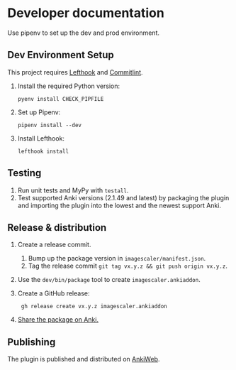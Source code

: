 # Developer documentation

Use pipenv to set up the dev and prod environment.

## Dev Environment Setup

This project requires [Lefthook](https://github.com/evilmartians/lefthook) and
[Commitlint](https://github.com/conventional-changelog/commitlint).

1. Install the required Python version:

   ```shell
   pyenv install CHECK_PIPFILE
   ```

1. Set up Pipenv:

    ```shell
    pipenv install --dev
    ```

1. Install Lefthook:

    ```shell
    lefthook install
    ```

## Testing

1. Run unit tests and MyPy with `testall`.
2. Test supported Anki versions (2.1.49 and latest) by packaging the plugin and
   importing the plugin into the lowest and the newest support Anki.

## Release & distribution

1. Create a release commit.
    1. Bump up the package version in `imagescaler/manifest.json`.
    2. Tag the release commit `git tag vx.y.z && git push origin vx.y.z`.
1. Use the `dev/bin/package` tool to create `imagescaler.ankiaddon`.
1. Create a GitHub release:

        gh release create vx.y.z imagescaler.ankiaddon

1. [Share the package on Anki.](https://addon-docs.ankiweb.net/#/sharing)

## Publishing

The plugin is published and distributed on
[AnkiWeb](https://ankiweb.net/shared/info/1312865748).

